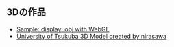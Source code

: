 ## 3Dの作品

* [Sample: display .obj with WebGL](https://yamada-k-25.github.io/works/3D/loader_3ds.html)
* [University of Tsukuba 3D Model created by nirasawa](https://yamada-k-25.github.io/works/3D/tsukuba3gaku.html)
